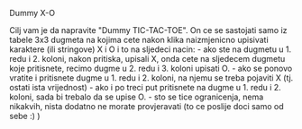 Dummy X-O

Cilj vam je da napravite "Dummy TIC-TAC-TOE". On ce se sastojati samo iz tabele 3x3 dugmeta na kojima cete nakon klika naizmjenicno upisivati karaktere (ili stringove) X i O i to na sljedeci nacin: - ako ste na dugmetu u 1. redu i 2. koloni, nakon pritiska, upisali X, onda cete na sljedecem dugmetu koje pritisnete, recimo dugme u 2. redu i 3. koloni upisati O. - ako se ponovo vratite i pritisnete dugme u 1. redu i 2. koloni, na njemu se treba pojaviti X (tj. ostati ista vrijednost) - ako i po treci put pritisnete na dugme u 1. redu i 2. koloni, sada bi trebalo da se upise O. - sto se tice ogranicenja, nema nikakvih, nista dodatno ne morate provjeravati (to ce poslije doci samo od sebe :) )